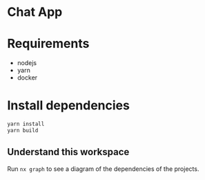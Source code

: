 # Chat App

# Requirements

- nodejs
- yarn
- docker

# Install dependencies

```bash
yarn install
yarn build
```

## Understand this workspace

Run `nx graph` to see a diagram of the dependencies of the projects.

<!-- STUFF TO DO -->
<!-- fix emoji picker positioning on desktop layout -->
<!-- Add status field to user model so we can create user list with online and offline users -->
<!-- Add e2e tests -->
<!-- Improve the readme -->
<!-- Deploy new features(end of the project) -->
